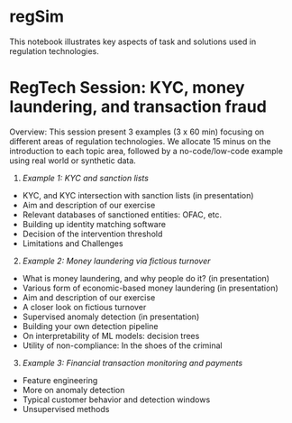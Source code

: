 # regSim

This notebook illustrates key aspects of task and solutions used in regulation technologies. 

# RegTech Session: KYC, money laundering, and transaction fraud

Overview: This session present 3 examples (3 x 60 min) focusing on different areas of regulation technologies. We allocate 15 minus on the introduction to each topic area, followed by a no-code/low-code example using real world or synthetic data.

1. *Example 1: KYC and sanction lists*
  *  KYC, and KYC intersection with sanction lists (in presentation)
  *  Aim and description of our exercise
  *  Relevant databases of sanctioned entities: OFAC, etc.
  *  Building up identity matching software
  *  Decision of the intervention threshold
  *  Limitations and Challenges
2. *Example 2: Money laundering via fictious turnover*
  *  What is money laundering, and why people do it? (in presentation)
  *  Various form of economic-based money laundering (in presentation)
  *  Aim and description of our exercise
  *  A closer look on fictious turnover
  *  Supervised anomaly detection (in presentation)
  *  Building your own detection pipeline
  *  On interpretability of ML models: decision trees
  *  Utility of non-compliance: In the shoes of the criminal   
3. *Example 3: Financial transaction monitoring and payments*
  *  Feature engineering
  *  More on anomaly detection
  *  Typical customer behavior and detection windows
  *  Unsupervised methods
